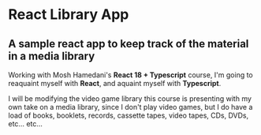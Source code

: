 # React Library App
## A sample react app to keep track of the material in a media library

Working with Mosh Hamedani's __React 18 + Typescript__ course, I'm going to reaquaint myself with __React__, and aquaint myself with __Typescript__.

I will be modifying the video game library this course is presenting with my own take on a media library, since I don't play video games, but I do have a load of books, booklets, records, cassette tapes, video tapes, CDs, DVDs, etc… etc...

